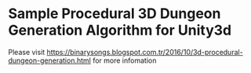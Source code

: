 # Sample Procedural 3D Dungeon Generation Algorithm for Unity3d

Please visit https://binarysongs.blogspot.com.tr/2016/10/3d-procedural-dungeon-generation.html for more infomation

